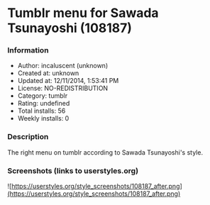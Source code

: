 # Tumblr menu for Sawada Tsunayoshi (108187)

### Information
- Author: incaluscent (unknown)
- Created at: unknown
- Updated at: 12/11/2014, 1:53:41 PM
- License: NO-REDISTRIBUTION
- Category: tumblr
- Rating: undefined
- Total installs: 56
- Weekly installs: 0


### Description
The right menu on tumblr according to Sawada Tsunayoshi's style.


### Screenshots (links to userstyles.org)
![https://userstyles.org/style_screenshots/108187_after.png](https://userstyles.org/style_screenshots/108187_after.png)


